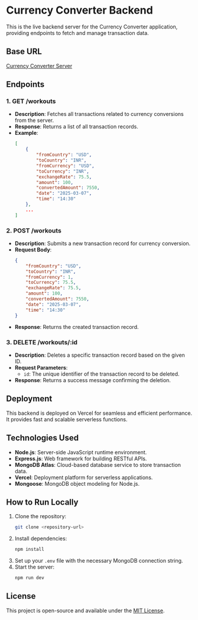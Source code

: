 # Currency Converter Backend

This is the live backend server for the Currency Converter application, providing endpoints to fetch and manage transaction data.

## Base URL

[Currency Converter Server](https://currency-converter-backend-vercel-fix.vercel.app/api/)

## Endpoints

### 1. **GET /workouts**

- **Description**: Fetches all transactions related to currency conversions from the server.
- **Response**: Returns a list of all transaction records.
- **Example**:
    ```json
    [
        {
            "fromCountry": "USD",
            "toCountry": "INR",
            "fromCurrency": "USD",
            "toCurrency": "INR",
            "exchangeRate": 75.5,
            "amount": 100,
            "convertedAmount": 7550,
            "date": "2025-03-07",
            "time": "14:30"
        },
        ...
    ]
    ```

### 2. **POST /workouts**

- **Description**: Submits a new transaction record for currency conversion.
- **Request Body**:
    ```json
    {
        "fromCountry": "USD",
        "toCountry": "INR",
        "fromCurrency": 1,
        "toCurrency": 75.5,
        "exchangeRate": 75.5,
        "amount": 100,
        "convertedAmount": 7550,
        "date": "2025-03-07",
        "time": "14:30"
    }
    ```
- **Response**: Returns the created transaction record.

### 3. **DELETE /workouts/:id**

- **Description**: Deletes a specific transaction record based on the given ID.
- **Request Parameters**:
    - `id`: The unique identifier of the transaction record to be deleted.
- **Response**: Returns a success message confirming the deletion.

## Deployment

This backend is deployed on Vercel for seamless and efficient performance. It provides fast and scalable serverless functions.

## Technologies Used

- **Node.js**: Server-side JavaScript runtime environment.
- **Express.js**: Web framework for building RESTful APIs.
- **MongoDB Atlas**: Cloud-based database service to store transaction data.
- **Vercel**: Deployment platform for serverless applications.
- **Mongoose**: MongoDB object modeling for Node.js.

## How to Run Locally

1. Clone the repository:
    ```bash
    git clone <repository-url>
    ```
2. Install dependencies:
    ```bash
    npm install
    ```
3. Set up your `.env` file with the necessary MongoDB connection string.
4. Start the server:
    ```bash
    npm run dev
    ```

## License

This project is open-source and available under the [MIT License](LICENSE).
